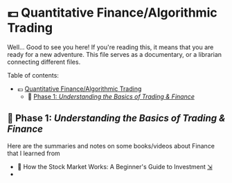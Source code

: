 💷 Quantitative Finance/Algorithmic Trading
===

Well... Good to see you here! If you're reading this, it means that you are
ready for a new adventure. This file serves as a documentary, or a librarian connecting
different files.

Table of contents:

- 💷 [Quantitative Finance/Algorithmic Trading](#-quantitative-financealgorithmic-trading)
  - 📌 [Phase 1: _Understanding the Basics of Trading \& Finance_](#-phase-1-understanding-the-basics-of-trading--finance)

## 📌 Phase 1: _Understanding the Basics of Trading & Finance_

Here are the summaries and notes on some books/videos about Finance that I learned from

- 🌷 How the Stock Market Works: A Beginner's Guide to Investment [⇲](./phase-1-finance/book%201.md)
- 
